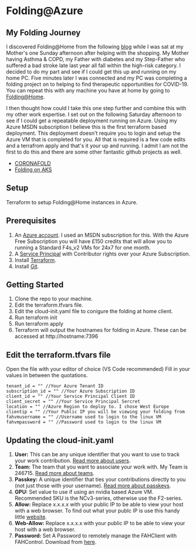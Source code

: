 # Folding@Azure

## My Folding Journey

I discovered Folding@Home from the following [blog](https://foldingathome.org/2020/03/10/covid19-update/) while I was sat at my Mother's one Sunday afternoon after helping with the shopping. My Mother having Asthma & COPD, my Father with diabetes and my Step-Father who suffered a bad stroke late last year all fall within the high-risk category. I decided to do my part and see if I could get this up and running on my home PC. Five minutes later I was connected and my PC was completing a folding project on to helping to find therapeutic opportunities for COVID-19. You can repeat this with any machine you have at home by going to [Folding@Home](https://foldingathome.org/start-folding/).

I then thought how could I take this one step further and combine this with my other work expertise. I set out on the following Saturday afternoon to see if I could get a repeatable deployment running on Azure. Using my Azure MSDN subscription I believe this is the first terraform based deployment. This deployment doesn't require you to login and setup the Azure VM that is completed for you. All that is required is a few code edits and a terrafrom apply and that's it your up and running. I admit I am not the first to do this and there are some other fantastic github projects as well.

- [CORONAFOLD](https://github.com/CentareGroup/folding-at-centare)
- [Folding on AKS](https://github.com/cmilanf/docker-foldingathome)

## Setup

Terraform to setup Folding@Home instances in Azure.

## Prerequisites

1. An [Azure account](https://azure.microsoft.com/en-us/free/). I used an MSDN subscription for this. With the Azure Free Subscription you will have £150 credits that will allow you to running a Standard F4s_v2 VMs for 24x7 for one month.
1. A [Service Principal](https://docs.microsoft.com/en-us/azure/active-directory/develop/howto-create-service-principal-portal) with Contributor rights over your Azure Subscription.
1. Install [Terraform](https://www.terraform.io/downloads.html).
1. Install [Git](https://git-scm.com/downloads).

## Getting Started

1. Clone the repo to your machine.
1. Edit the terraform.tfvars file.
1. Edit the cloud-init.yaml file to conigure the folding at home client.
1. Run terraform init
1. Run terraform apply
1. Terraform will output the hostnames for folding in Azure. These can be accessed at http://hostname:7396

## Edit the terraform.tfvars file

Open the file with your editor of choice (VS Code recommended) Fill in your values in between the quotations.

    tenant_id = "" //Your Azure Tenant ID
    subscription_id = "" //Your Azure Subscription ID
    client_id = "" //Your Service Principal Client ID
    client_secret = "" //Your Service Principal Sercret
    location = "" //Azure Region to deploy to. I chose West Europe
    clientip = "" //Your Public IP you will be viewing your folding from
    fahvmusername = "" //Username used to login to the linux VM
    fahvmpassword = "" //Password used to login to the linux VM

## Updating the cloud-init.yaml

1. **User:** This can be any unique identifier that you want to use to track your work contribution. [Read more about users](https://foldingathome.org/support/faq/stats-teams-usernames/).
1. **Team:** The team that you want to associate your work with. My Team is 246715. [Read more about teams](https://foldingathome.org/support/faq/stats-teams-usernames/).
1. **Passkey:** A unique identifier that ties your contributions directly to you (not just those with your username). [Read more about passkeys](https://foldingathome.org/support/faq/points/passkey/).
1. **GPU:** Set value to use if using an nvidia based Azure VM. Recommended SKU is the NCv3-series, otherwise use the F2-series.
1. **Allow:** Replace x.x.x.x with your public IP to be able to view your host with a web browser. To find out what your publc IP is use this handy little [website](https://www.whatismyip.com/).
1. **Web-Allow:** Replace x.x.x.x with your public IP to be able to view your host with a web browser.
1. **Password:** Set A Password to remotely manage the FAHClient with FAHControl. Download from [here](https://foldingathome.org/alternative-downloads/).
